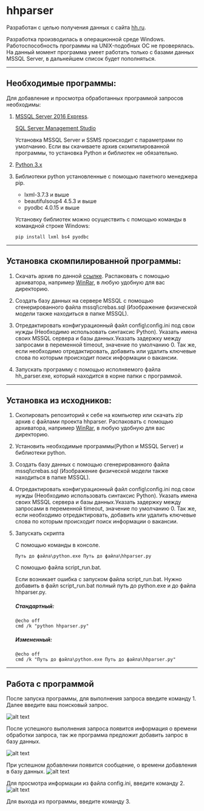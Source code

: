 # hhparser

Разработан с целью получения данных с сайта [hh.ru](http://hh.ru).

Разработка производилась в операционной среде Windows. Работоспособность программы на UNIX-подобных ОС не проверялась. На данный момент программа умеет работать только с базами данных MSSQL Server, в дальнейшем список будет пополняться.

***

## Необходимые программы:

Для добавление и просмотра обработанных программой запросов необходимы:

1) [MSSQL Server 2016 Express](https://www.microsoft.com/ru-ru/sql-server/sql-server-editions-express).
   
   [SQL Server Management Studio](https://docs.microsoft.com/en-us/sql/ssms/download-sql-server-management-studio-ssms)
   
   Установка MSSQL Server и SSMS происходит с параметрами по умолчанию.
Если вы скачиваете архив скомпилированной программы, то установка Python и библиотек не обязательно.

2) [Python 3.x](https://www.python.org/downloads/)

3) Библиотеки python установленные с помощью пакетного менеджера pip.
   - lxml-3.7.3 и выше
   - beautifulsoup4 4.5.3 и выше
   - pyodbc 4.0.15 и выше

   Установку библиотек можно осуществить с помощью команды в командной строке Windows:
   ```
   pip install lxml bs4 pyodbc
   ```
***

## Установка скомпилированной программы:

1) Скачать архив по данной [ссылке](https://yadi.sk/d/3nPADzE13GkaBz). Распаковать с помощью архиватора, например [WinRar](http://www.win-rar.ru/download/), в любую удобную для вас директорию.

2) Создать базу данных на сервере MSSQL с помощью сгенерированного файла mssql\crebas.sql (Изображение физической модели также находиться в папке MSSQL).

3) Отредактировать конфигурационный файл config\config.ini под свои нужды (Необходимо использовать синтаксис Python). Указать имена своих MSSQL сервера и базы данных.Указать задержку между запросами в переменной timeout, значение по умолчанию 0. Так же, если необходимо отредактировать, добавить или удалить ключевые слова по которым происходит поиск информации о вакансии.

4) Запускать программу с помощью исполняемого файла hh_parser.exe, который находится в корне папки с программой.

***

## Установка из исходников:

1) Скопировать репозиторий к себе на компьютер или скачать zip архив с файлами проекта hhparser. Распаковать с помощью архиватора, например [WinRar](http://www.win-rar.ru/download/), в любую удобную для вас директорию. 

2) Установить необходимые программы(Python и MSSQL Server) и библиотеки python.

3) Создать базу данных с помощью сгенерированного файла mssql\crebas.sql (Изображение физической модели также находиться в папке MSSQL).

4) Отредактировать конфигурационный файл config\config.ini под свои нужды (Необходимо использовать синтаксис Python). Указать имена своих MSSQL сервера и базы данных.Указать задержку между запросами в переменной timeout, значение по умолчанию 0. Так же, если необходимо отредактировать, добавить или удалить ключевые слова по которым происходит поиск информации о вакансии.

5) Запускать скрипта 
   
   С помощью команды в консоле.
   ```
   Путь до файла\python.exe Путь до файла\hhparser.py
   ```
   
   С помощью файла script_run.bat.
   
   Если возникает ошибка с запуском файла script_run.bat. Нужно добавить в файл script_run.bat полный путь до python.exe и до файла hhparser.py.
   ##### Стандартный:
   ```
   @echo off
   cmd /k "python hhparser.py"
   ```
   ##### Измененный:
   ```
   @echo off
   cmd /k "Путь до файла\python.exe Путь до файла\hhparser.py"
   ```
***

## Работа с программой

После запуска программы, для выполнения запроса введите команду 1. Далее введите ваш поисковый запрос.

![alt text](http://i.piccy.info/i9/b4120ae76ab65f97539317ece29010fa/1491589138/9706/1135829/1.png)

После успешного выполнения запроса появится информация о времени обработки запроса, так же программа предложит добавить запрос в базу данных.

![alt text](http://i.piccy.info/i9/77a067c042a86b7ae08f9dfec284dfae/1491589221/14490/1135829/2.png)

При успешном добавлении появится сообщение, о времени добавления в базу данных.
![alt text](http://i.piccy.info/i9/1c523dbea21d781a960d707386756f1e/1491589225/18335/1135829/3.png)

Для просмотра информации из файла config.ini, введите команду 2.
![alt text](http://i.piccy.info/i9/0c1e44b7b203371cebe7703490d28689/1491589228/18438/1135829/4.png)

Для выхода из программы, введите команду 3.
